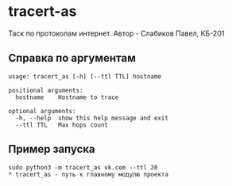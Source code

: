 # tracert-as   
Таск по протоколам интернет. Автор - Слабиков Павел, КБ-201

## Справка по аргументам
```
usage: tracert_as [-h] [--ttl TTL] hostname

positional arguments:
  hostname    Hostname to trace

optional arguments:
  -h, --help  show this help message and exit
  --ttl TTL   Max hops count

```
## Пример запуска 
    
    sudo python3 -m tracert_as vk.com --ttl 20
    * tracert_as - путь к главному модулю проекта
